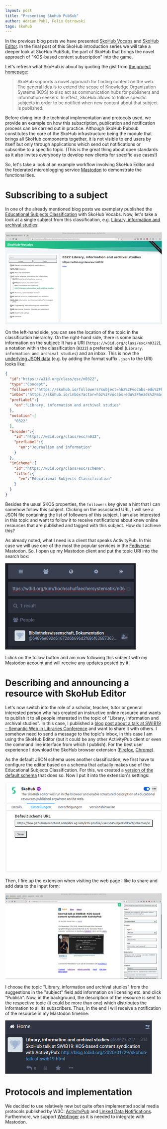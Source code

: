 ```yaml
---
layout: post
title: "Presenting SkoHub PubSub"
author: Adrian Pohl, Felix Ostrowski
tags: skohub
---
```


In the previous blog posts we have presented [SkoHub Vocabs](http://blog.lobid.org/2019/09/27/presenting-skohub-vocabs.html) and [SkoHub Editor](http://blog.lobid.org/2020/03/31/skohub-editor.html). In the final post of this SkoHub introduction series we will take a deeper look at SkoHub PubSub, the part of SkoHub that brings the novel approach of "KOS-based content subscription" into the game.

Let's refresh what SkoHub is about by quoting the gist from [the project homepage](https://skohub.io/):

> SkoHub supports a novel approach for finding content on the web. The general idea is to extend the scope of Knowledge Organization Systems (KOS) to also act as communication hubs for publishers and information seekers. In effect, SkoHub allows to follow specific subjects in order to be notified when new content about that subject is published. 

Before diving into the technical implementation and protocols used, we provide an example on how this subscription, publication and notification process can be carried out in practice. Although SkoHub Pubsub constitutes the core of the SkoHub infrastructure being the module that brings all SkoHub components together, it is not visible to end users by itself but only through applications which send out notifications or subscribe to a specific topic. (This is the great thing about open standards as it also invites everybody to develop new clients for specific use cases!)

So, let's take a look at an example workflow involving SkoHub Editor and the federated microblogging service [Mastodon](https://en.wikipedia.org/wiki/Mastodon_(software)) to demonstrate the functionalities.

# Subscribing to a subject

In one of the already mentioned blog posts we exemplary published the [Educational Subjects Classification](https://w3id.org/class/esc/scheme) with SkoHub Vocabs. Now, let's take a look at a single subject from this classification, e.g. [Library, information and archival studies](https://w3id.org/class/esc/n0322):

<img src="/images/skohub-pubsub/concept.png" alt="Screenshot of the HTML version of a SKOS concept published with SkoHub.">

On the left-hand side, you can see the location of the topic in the classification hierarchy. On the right-hand side, there is some basic information on the subject: It has a URI (`https://w3id.org/class/esc/n0322`), a notation within the classification (`0322`) a preferred label (`Library, information and archival studies`) and an inbox. This is how the [underlying JSON data](https://w3id.org/class/esc/n0322.json) (e.g. by adding the format suffix `.json` to the URI) looks like:

```json
{
  "id":"https://w3id.org/class/esc/n0322",
  "type":"Concept",
  "followers":"https://skohub.io/followers?subject=hbz%2Fvocabs-edu%2Fheads%2Fmaster%2Fw3id.org%2Fclass%2Fesc%2Fn0322",
  "inbox":"https://skohub.io/inbox?actor=hbz%2Fvocabs-edu%2Fheads%2Fmaster%2Fw3id.org%2Fclass%2Fesc%2Fn0322",
  "prefLabel":{
    "en":"Library, information and archival studies"
  },
  "notation":[
    "0322"
  ],
  "broader":{
    "id":"https://w3id.org/class/esc/n032",
    "prefLabel":{
      "en":"Journalism and information"
    }
  },
  "inScheme":{
    "id":"https://w3id.org/class/esc/scheme",
    "title":{
      "en":"Educational Subjects Classification"
    }
  }
}
```

Besides the usual SKOS properties, the `followers` key gives a hint that I can somehow follow this subject. Clicking on the associated URL, I will see a JSON file containing the list of followers of this subject. I am also interested in this topic and want to follow it to receive notifications about knew online resources that are published and tagged with this subject. How do I achieve this?

As already noted, what I need is a client that speaks ActivityPub. In this case we will use one of the most the popular services in the [Fediverse](https://en.wikipedia.org/wiki/Fediverse): Mastodon. So, I open up my Mastodon client and put the topic URI into the search box:

<img src="/images/skohub-pubsub/subscribe.png" alt="Screenshot of a Mastodon search result for a topic URL with adjacent subscribe button" style="width:420px">

I click on the follow button and am now following this subject with my Mastodon account and will receive any updates posted by it.

# Describing and announcing a resource with SkoHub Editor

Let's now switch into the role of a scholar, teacher, tutor or general interested person who has created an instructive online resource and wants to publish it to all people interested in the topic of "Library, information and archival studies". In this case, I published a [blog post about a talk at SWIB19 – Semantic Web in Libraries Conference](http://blog.lobid.org/2020/01/29/skohub-talk-at-swib19.html) and want to share it with others. I somehow need to send a message to the topic's inbox, in this case I am using the SkoHub Editor (but it could be any other ActivityPub client or even the command line interface from which I publish). For the best user experience I download the SkoHub browser extension ([Firefox](https://addons.mozilla.org/firefox/addon/skohub-extension/), [Chrome](https://chrome.google.com/webstore/detail/skohub/ghalhmcgaicdcpmdicinaegnoanfmggd)).

As the default JSON schema uses another classification, we first have to configure the editor based on a schema that actually makes use of the Educational Subjects Classification. For this, we created a [version of the default schema](https://github.com/dini-ag-kim/lrmi-profile/blob/useEsc4Subjects/draft/schemas/schema.json) that does so. Now I put it into the extension's settings:

<img src="/images/skohub-pubsub/configure-extension.png" alt="Screenshot of how to configure a custom schema in the SkoHub Editor extension for Firefox">

Then, I fire up the extension when visiting the web page I like to share and add data to the input form:

<img src="/images/skohub-pubsub/describing.png" alt="Describing a resource with the SkoHub Editor browser extension">

I choose the topic "Library, information and archival studies" from the suggestions in the "subject" field add information on licensing etc. and click "Publish". Now, in the background, the description of the resource is sent to the respective topic (it could be more than one) which distributes the information to all its subscribers. Thus, in the end I will receive a notification of the resource in my Mastodon timeline:

<img src="/images/skohub-pubsub/toot.png" alt="The toot announcing a resource newly published to a SkoHub topic">

# Protocols and implementation

 We decided to use relatively new but quite often implemented social media protocols published by W3C: [ActivityPub](http://activitypub.rocks/) and [Linked Data Notifications](https://www.w3.org/TR/ldn/). Furthermore, we support [Webfinger](https://docs.joinmastodon.org/spec/webfinger/) as it is needed to integrate with Mastodon.